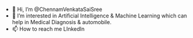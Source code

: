 - 👋 Hi, I’m @ChennamVenkataSaiSree
- 👀 I’m interested in Artificial Intelligence & Machine Learning which can help in Medical Diagnosis & automobile.
- 📫 How to reach me LInkedIn

<!---
ChennamVenkataSaiSree/ChennamVenkataSaiSree is a ✨ special ✨ repository because its `README.md` (this file) appears on your GitHub profile.
You can click the Preview link to take a look at your changes.
--->
